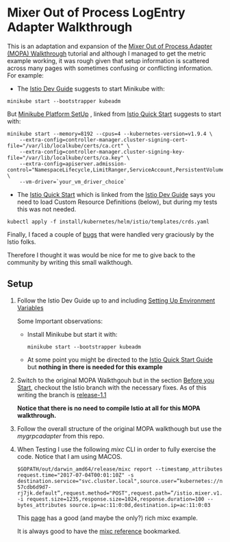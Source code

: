 # Mixer Out of Process LogEntry Adapter Walkthrough

This is an adaptation and expansion of the [Mixer Out of Process Adapter (MOPA) Walkthrough](https://github.com/istio/istio/wiki/Mixer-Out-of-Process-Adapter-Walkthrough) tutorial and although I managed to get the metric example working, it was rough given that setup information is scattered across many pages with sometimes confusing or conflicting information. For example:

* The [Istio Dev Guide](https://github.com/istio/istio/wiki/Dev-Guide) suggests to start Minikube with:

```
minikube start --bootstrapper kubeadm
```

But [Minikube Platform SetUp](https://istio.io/docs/setup/kubernetes/platform-setup/minikube/) , linked from [Istio Quick Start](https://istio.io/docs/setup/kubernetes/quick-start/) suggests to start with:
```
minikube start --memory=8192 --cpus=4 --kubernetes-version=v1.9.4 \
    --extra-config=controller-manager.cluster-signing-cert-file="/var/lib/localkube/certs/ca.crt" \
    --extra-config=controller-manager.cluster-signing-key-file="/var/lib/localkube/certs/ca.key" \
    --extra-config=apiserver.admission-control="NamespaceLifecycle,LimitRanger,ServiceAccount,PersistentVolumeLabel,DefaultStorageClass,DefaultTolerationSeconds,MutatingAdmissionWebhook,ValidatingAdmissionWebhook,ResourceQuota" \
    --vm-driver=`your_vm_driver_choice`
```
* The [Istio Quick Start](https://istio.io/docs/setup/kubernetes/quick-start/) which is linked from the [Istio Dev Guide](https://github.com/istio/istio/wiki/Dev-Guide) says you need to load Custom Resource Definitions (below), but during my tests this was not needed.

```
kubectl apply -f install/kubernetes/helm/istio/templates/crds.yaml
```
Finally, I faced a couple of [bugs](https://github.com/istio/istio/issues/9459) that were handled very graciously by the Istio folks.

Therefore I thought it was would be nice for me to give back to the community by writing this small walkthough.

## Setup

1. Follow the Istio Dev Guide up to and including [Setting Up Environment Variables](https://github.com/istio/istio/wiki/Dev-Guide#setting-up-environment-variables)

    Some Important observations:

    * Install Minikube but start it with:

        ```
        minikube start --bootstrapper kubeadm
        ```

    * At some point you might be directed to the [Istio Quick Start Guide](https://istio.io/docs/setup/kubernetes/quick-start/)  but **nothing in there is needed for this example**

2. Switch to the original MOPA Walkthgouh but in the section [Before you Start](https://github.com/istio/istio/wiki/Mixer-Out-of-Process-Adapter-Walkthrough#before-you-start), checkout the Istio branch with the necessary fixes. As of this writing the branch is [release-1.1](https://github.com/istio/istio/tree/release-1.1)

    **Notice that there is no need to compile Istio at all for this MOPA walkthrough.**

3. Follow the overall structure of the original MOPA walkthough but use the _mygrpcadapter_ from this repo.

4. When Testing I use the following _mixc_ CLI in order to fully exercise the code. Notice that I am using MACOS.
    ```
    $GOPATH/out/darwin_amd64/release/mixc report --timestamp_attributes request.time="2017-07-04T00:01:10Z" -s destination.service="svc.cluster.local",source.user=”kubernetes://nets-57cdb6d9d7-rj7jk.default”,request.method="POST",request.path=”/istio.mixer.v1.Mixer/Check”,request.scheme="https" -i request.size=1235,response.size=1024,response.duration=100 --bytes_attributes source.ip=ac:11:0:0d,destination.ip=ac:11:0:03
    ```
    This [page](https://github.com/istio/istio/wiki/Mixer-Running-a-Local-Instance) has a good (and maybe the only?) rich mixc example.

    It is always good to have the [mixc reference](https://istio.io/docs/reference/commands/mixc/) bookmarked.













